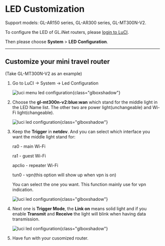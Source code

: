 # LED Customization
 
Support models: GL-AR150 series, GL-AR300 series, GL-MT300N-V2.

To configure the LED of GL.iNet routers, please [login to LuCI](../what_is_luci/).

Then please choose **System** > **LED Configuration**.

---

## Customize your mini travel router

(Take GL-MT300N-V2 as an example)

1. Go to LuCI -> System -> Led Configuration

    ![luci menu led configuration](https://static.gl-inet.com/docs/en/3/tutorials/led_configuration/config1.png){class="glboxshadow"}

2. Choose the **gl-mt300n-v2:blue:wan** which stand for the middle light in the LED Name list. The other two are power light(unchangeable) and Wi-Fi light(changeable).

    ![luci led configuration](https://static.gl-inet.com/docs/en/3/tutorials/led_configuration/config2.png){class="glboxshadow"}

3. Keep the **Trigger** in **netdev**. And you can select which interface you want the middle light stand for: 

    ra0 - main Wi-Fi

    ra1 - guest Wi-Fi 

    apclio - repeater Wi-Fi

    tun0 - vpn(this option will show up when vpn is on) 

    You can select the one you want. This function mainly use for vpn indication.

    ![luci led configuration](https://static.gl-inet.com/docs/en/3/tutorials/led_configuration/config3.png){class="glboxshadow"}

4. Next one is **Trigger Mode**, the **Link on** means solid light and if you enable **Transmit** and **Receive** the light will blink when having data transmission.

    ![luci led configuration](https://static.gl-inet.com/docs/en/3/tutorials/led_configuration/config4.png){class="glboxshadow"}

5. Have fun with your cusomized router.
